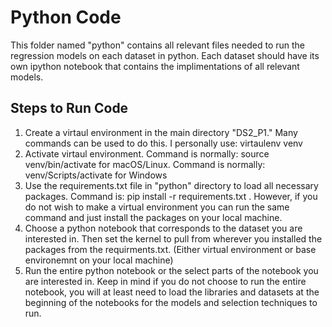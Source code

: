 # Python Code

This folder named "python" contains all relevant files needed to run the regression models on each dataset in python. Each dataset should have its own ipython notebook that contains the implimentations of all relevant models. 

## Steps to Run Code

1. Create a virtaul environment in the main directory "DS2_P1." Many commands can be used to do this. I personally use: virtaulenv venv
1. Activate virtaul environment. Command is normally: source venv/bin/activate for macOS/Linux. Command is normally: venv/Scripts/activate for Windows
1. Use the requirements.txt file in "python" directory to load all necessary packages. Command is: pip install -r requirements.txt . However, if you do not wish to make a virtual environment you can run the same command and just install the packages on your local machine. 
1. Choose a python notebook that corresponds to the dataset you are interested in. Then set the kernel to pull from wherever you installed the packages from the requirments.txt. (Either virtual environment or base environemnt on your local machine)
1. Run the entire python notebook or the select parts of the notebook you are interested in. Keep in mind if you do not choose to run the entire notebook, you will at least need to load the libraries and datasets at the beginning of the notebooks for the models and selection techniques to run.